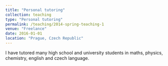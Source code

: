 ```yaml
---
title: "Personal tutoring"
collection: teaching
type: "Personal tutoring"
permalink: /teaching/2014-spring-teaching-1
venue: "Freelance"
date: 2016-01-01
location: "Prague, Czech Republic"
---
```


I have tutored many high school and university students in maths, physics, chemistry, english and czech language.

